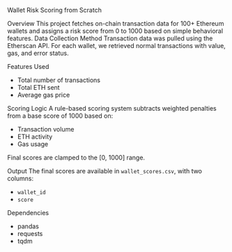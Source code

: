  Wallet Risk Scoring from Scratch

Overview
This project fetches on-chain transaction data for 100+ Ethereum wallets and assigns a risk score from 0 to 1000 based on simple behavioral features.
 Data Collection Method
Transaction data was pulled using the Etherscan API. For each wallet, we retrieved normal transactions with value, gas, and error status.

 Features Used
- Total number of transactions
- Total ETH sent
- Average gas price

Scoring Logic
A rule-based scoring system subtracts weighted penalties from a base score of 1000 based on:
- Transaction volume
- ETH activity
- Gas usage

Final scores are clamped to the [0, 1000] range.

 Output
The final scores are available in `wallet_scores.csv`, with two columns:
- `wallet_id`
- `score`

 Dependencies
- pandas
- requests
- tqdm
